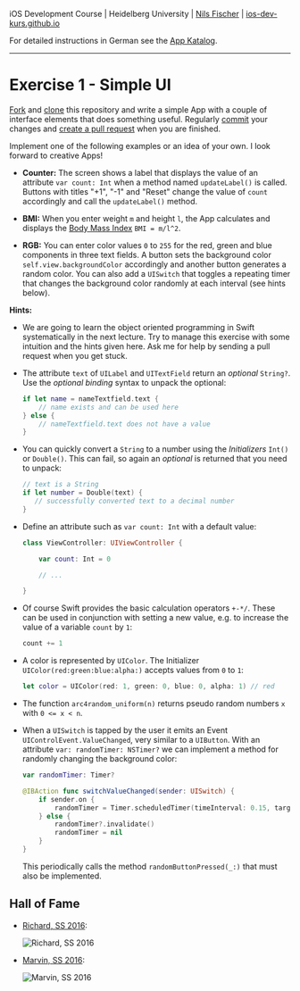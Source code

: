 iOS Development Course | Heidelberg University | [Nils Fischer](https://github.com/knly) | [ios-dev-kurs.github.io](ios-dev-kurs.github.io)

For detailed instructions in German see the [App Katalog](https://github.com/ios-dev-kurs/skript).

---

# Exercise 1 - Simple UI

[Fork](https://guides.github.com/activities/forking/) and [clone](http://gitref.org/creating/#clone) this repository and write a simple App with a couple of interface elements that does something useful. Regularly [commit](http://gitref.org/basic/#commit) your changes and [create a pull request](https://help.github.com/articles/creating-a-pull-request/) when you are finished.

Implement one of the following examples or an idea of your own. I look forward to creative Apps!

- **Counter:** The screen shows a label that displays the value of an attribute `var count: Int` when a method named `updateLabel()` is called. Buttons with titles "+1", "-1" and "Reset" change the value of `count` accordingly and call the `updateLabel()` method.

- **BMI:** When you enter weight `m` and height `l`, the App calculates and displays the [Body Mass Index](https://en.wikipedia.org/wiki/Body_mass_index) `BMI = m/l^2`.

- **RGB:** You can enter color values `0` to `255` for the red, green and blue components in three text fields. A button sets the background color `self.view.backgroundColor` accordingly and another button generates a random color. You can also add a `UISwitch` that toggles a repeating timer that changes the background color randomly at each interval (see hints below).

**Hints:**

- We are going to learn the object oriented programming in Swift systematically in the next lecture. Try to manage this exercise with some intuition and the hints given here. Ask me for help by sending a pull request when you get stuck.

- The attribute `text` of `UILabel` and `UITextField` return an _optional_ `String?`. Use the _optional binding_ syntax to unpack the optional:

	```swift
	if let name = nameTextfield.text {
	    // name exists and can be used here
	} else {
	    // nameTextfield.text does not have a value
	}
	```

- You can quickly convert a `String` to a number using the _Initializers_ `Int()` or `Double()`. This can fail, so again an _optional_ is returned that you need to unpack:

	```swift
	// text is a String
	if let number = Double(text) {
	   // successfully converted text to a decimal number
	}
	```

- Define an attribute such as `var count: Int` with a default value:

	```swift
	class ViewController: UIViewController {

	    var count: Int = 0

		// ...

	}
	```

- Of course Swift provides the basic calculation operators `+-*/`. These can be used in conjunction with setting a new value, e.g. to increase the value of a variable `count` by `1`:

	```swift
	count += 1
	```

- A color is represented by `UIColor`. The Initializer `UIColor(red:green:blue:alpha:)` accepts values from `0` to `1`:

	```swift
	let color = UIColor(red: 1, green: 0, blue: 0, alpha: 1) // red
	```

- The function `arc4random_uniform(n)` returns pseudo random numbers `x` with `0 <= x < n`.

- When a `UISwitch` is tapped by the user it emits an Event `UIControlEvent.ValueChanged`, very similar to a `UIButton`. With an attribute `var: randomTimer: NSTimer?` we can implement a method for randomly changing the background color:

	```swift
	var randomTimer: Timer?

	@IBAction func switchValueChanged(sender: UISwitch) {
		if sender.on {
			randomTimer = Timer.scheduledTimer(timeInterval: 0.15, target: self, selector: #selector(randomButtonPressed(_:)), userInfo: nil, repeats: true)
	    } else {
	        randomTimer?.invalidate()
	        randomTimer = nil
		}
	}
	```

	This periodically calls the method `randomButtonPressed(_:)` that must also be implemented.


## Hall of Fame

- [Richard, SS 2016](https://github.com/richardboell/SimpleUI):

	![Richard, SS 2016](https://ios-dev-kurs.github.io/halloffame/simpleui/ss2016_richard.png)

- [Marvin, SS 2016](https://github.com/marvinruder/SimpleUI):

	![Marvin, SS 2016](https://ios-dev-kurs.github.io/halloffame/simpleui/ss2016_marvin.png)
